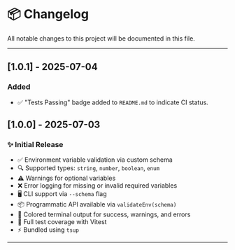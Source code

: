 # 📦 Changelog

All notable changes to this project will be documented in this file.

---

## [1.0.1] - 2025-07-04

### Added

- ✅ "Tests Passing" badge added to `README.md` to indicate CI status.

## [1.0.0] - 2025-07-03

### ✨ Initial Release

- ✅ Environment variable validation via custom schema
- 🔍 Supported types: `string`, `number`, `boolean`, `enum`
- ⚠️ Warnings for optional variables
- ❌ Error logging for missing or invalid required variables
- 🖥️ CLI support via `--schema` flag
- 📦 Programmatic API available via `validateEnv(schema)`
- 🎨 Colored terminal output for success, warnings, and errors
- 🧪 Full test coverage with Vitest
- ⚡ Bundled using `tsup`

---

